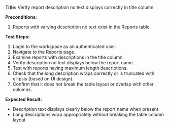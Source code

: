**Title:** Verify report description no text displays correctly in title column

**Preconditions:**
1. Reports with varying description no text exist in the Reports table.

**Test Steps:**
1. Login to the workspace as an authenticated user.
2. Navigate to the Reports page.
3. Examine reports with descriptions in the title column.
4. Verify description no text displays below the report name.
5. Test with reports having maximum length descriptions.
6. Check that the long description wraps correctly or is truncated with ellipsis (based on UI design).
7. Confirm that it does not break the table layout or overlap with other columns.

**Expected Result:**
* Description text displays clearly below the report name when present
* Long descriptions wrap appropriately without breaking the table column layout